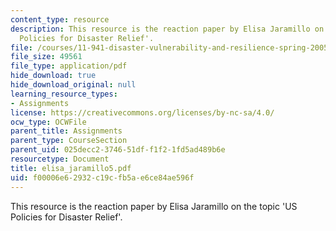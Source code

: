 ```yaml
---
content_type: resource
description: This resource is the reaction paper by Elisa Jaramillo on the topic 'US
  Policies for Disaster Relief'.
file: /courses/11-941-disaster-vulnerability-and-resilience-spring-2005/f00006e62932c19cfb5ae6ce84ae596f_elisa_jaramillo5.pdf
file_size: 49561
file_type: application/pdf
hide_download: true
hide_download_original: null
learning_resource_types:
- Assignments
license: https://creativecommons.org/licenses/by-nc-sa/4.0/
ocw_type: OCWFile
parent_title: Assignments
parent_type: CourseSection
parent_uid: 025decc2-3746-51df-f1f2-1fd5ad489b6e
resourcetype: Document
title: elisa_jaramillo5.pdf
uid: f00006e6-2932-c19c-fb5a-e6ce84ae596f
---
```

This resource is the reaction paper by Elisa Jaramillo on the topic 'US Policies for Disaster Relief'.